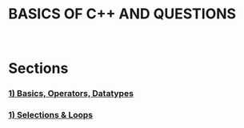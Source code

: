 # BASICS OF C++ AND QUESTIONS 
<br>
<h1><b> Sections<b></h1>
  <h3><a href="https://github.com/salihednr/CPP/tree/main/BASICS_OPERATORS_DATATYPE">1) Basics, Operators, Datatypes</a><h3>
  <h3><a href="https://github.com/salihednr/CPP/tree/main/SELECTION_LOOPS">1) Selections & Loops</a><h3>
